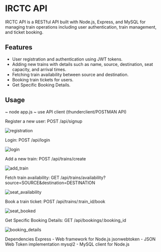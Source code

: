 # IRCTC API

IRCTC API is a RESTful API built with Node.js, Express, and MySQL for managing train operations including user authentication, train management, and ticket booking.

## Features

- User registration and authentication using JWT tokens.
- Adding new trains with details such as name, source, destination, seat capacity, and arrival times.
- Fetching train availability between source and destination.
- Booking train tickets for users.
- Get Specific Booking Details.

## Usage
~ node app.js
~ use API client (thunderclient/POSTMAN API)

Register a new user: POST /api/signup

![registration](https://github.com/mayyurs/IRCTC-API/assets/110163825/83336b45-8c64-4821-afbd-b1ed82a6bb9f)

Login: POST /api/login

![login](https://github.com/mayyurs/IRCTC-API/assets/110163825/90f40415-841e-4a0e-99be-7c06c2691514)

Add a new train: POST /api/trains/create

![add_train](https://github.com/mayyurs/IRCTC-API/assets/110163825/a4835180-3e1d-4728-b8c5-81c12098faec)

Fetch train availability: GET /api/trains/availability?source=SOURCE&destination=DESTINATION

![seat_availability](https://github.com/mayyurs/IRCTC-API/assets/110163825/503b1d57-3d3c-4f1b-a4da-af6d6b7a02ee)

Book a train ticket: POST /api/trains/:train_id/book

![seat_booked](https://github.com/mayyurs/IRCTC-API/assets/110163825/2e1c1c4a-7843-471c-b432-a1dfbeb5b8db)

Get Specific Booking Details: GET /api/bookings/:booking_id

![booking_details](https://github.com/mayyurs/IRCTC-API/assets/110163825/3e9b0059-fbda-41f9-bb3a-ab2caaef4a17)

Dependencies
Express - Web framework for Node.js
jsonwebtoken - JSON Web Token implementation
mysql2 - MySQL client for Node.js
